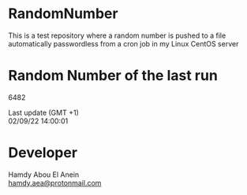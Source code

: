 # RandomNumber    
This is a test repository where a random number is pushed to a file automatically passwordless from a cron job in my Linux CentOS server    
# Random Number of the last run   
6482
      
Last update (GMT +1)    
02/09/22 14:00:01
# Developer    
Hamdy Abou El Anein   
hamdy.aea@protonmail.com
